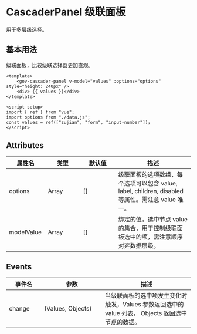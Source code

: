 <script setup>
import cascaderPanel from "./cascader-panel.vue"
</script>

# CascaderPanel 级联面板

用于多层级选择。

## 基本用法

级联面板，比较级联选择器更加直观。

<cascaderPanel />

```vue
<template>
	<gov-cascader-panel v-model="values" :options="options" style="height: 240px" />
	<div> {{ values }}</div>
</template>

<script setup>
import { ref } from "vue";
import options from "./data.js";
const values = ref(["zujian", "form", "input-number"]);
</script>
```


## Attributes

<table>
  <thead>
    <tr>
      <th width="90">属性名</th>
      <th width="80">类型</th>
      <th width="80">默认值</th>
      <th>描述</th>
    </tr>
  </thead>
  <tbody>
    <tr>
      <td>options</td>
      <td>Array</td>
      <td>[]</td>
      <td>级联面板的选项数组，每个选项可以包含 value, label, children, disabled 等属性。需注意 value 唯一。</td>
    </tr>
    <tr>
      <td>modelValue</td>
      <td>Array</td>
      <td>[]</td>
      <td>绑定的值，选中节点 value 的集合，用于控制级联面板选中的项，需注意顺序对弈数据层级。</td>
    </tr>
  </tbody>
</table>


## Events

<table>
  <thead>
    <tr>
      <th width="80">事件名</th>
      <th width="150">参数</th>
      <th>描述</th>
    </tr>
  </thead>
  <tbody>
    <tr>
      <td>change</td>
      <td>(Values, Objects)</td>
      <td>当级联面板的选中项发生变化时触发，Values 参数返回选中的 value 列表， Objects 返回选中节点的数据。</td>
    </tr>
  </tbody>
</table>
